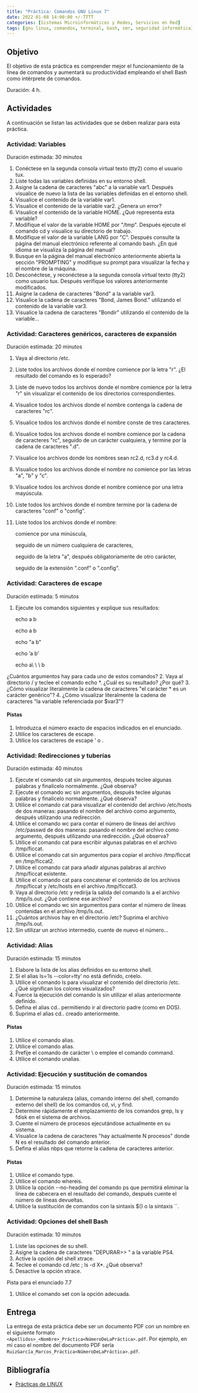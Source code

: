 ```yaml
---
title: "Práctica: Comandos GNU Linux 7"
date: 2022-01-08 14:00:00 +/-TTTT
categories: [Sistemas Microinformáticos y Redes, Servicios en Red]
tags: [gnu linux, comandos, terminal, bash, smr, seguridad informática]
---
```


## Objetivo

El objetivo de esta práctica es comprender mejor el funcionamiento de la línea de comandos y aumentará su productividad empleando el shell Bash como intérprete de comandos.

Duración: 4 h.

## Actividades

A continuación se listan las actividades que se deben realizar para esta práctica.

### Actividad: Variables

Duración estimada: 30 minutos
1. Conéctese en la segunda consola virtual texto (tty2) como el usuario tux.
2. Liste todas las variables definidas en su entorno shell.
3. Asigne la cadena de caracteres "abc" a la variable var1. Después visualice de nuevo la lista de las variables definidas en el entorno shell.
4. Visualice el contenido de la variable var1.
5. Visualice el contenido de la variable var2. ¿Genera un error?
6. Visualice el contenido de la variable HOME. ¿Qué representa esta variable?
7. Modifique el valor de la variable HOME por "/tmp". Después ejecute el comando cd y visualice su directorio de trabajo.
8. Modifique el valor de la variable LANG por "C". Después consulte la página del manual electrónico referente al comando bash. ¿En qué idioma se visualiza la página del manual?
9. Busque en la página del manual electrónico anteriormente abierta la sección "PROMPTING" y modifique su prompt para visualizar la fecha y el nombre de la máquina.
10. Desconéctese, y reconéctese a la segunda consola virtual texto (tty2) como usuario tux. Después verifique los valores anteriormente modificados.
11. Asigne la cadena de caracteres "Bond" a la variable var3.
12. Visualice la cadena de caracteres "Bond, James Bond." utilizando el contenido de la variable var3.
13. Visualice la cadena de caracteres "Bondir" utilizando el contenido de la variable...

### Actividad: Caracteres genéricos, caracteres de expansión

Duración estimada: 20 minutos
1. Vaya al directorio /etc.
2. Liste todos los archivos donde el nombre comience por la letra "r". ¿El resultado del comando es lo esperado?
3. Liste de nuevo todos los archivos donde el nombre comience por la letra "r" sin visualizar el contenido de los directorios correspondientes.
4. Visualice todos los archivos donde el nombre contenga la cadena de caracteres "rc".
5. Visualice todos los archivos donde el nombre conste de tres caracteres.
6. Visualice todos los archivos donde el nombre comience por la cadena de caracteres "rc", seguido de un carácter cualquiera, y termine por la cadena de caracteres ".d".
7. Visualice los archivos donde los nombres sean rc2.d, rc3.d y rc4.d.
8. Visualice todos los archivos donde el nombre no comience por las letras "a", "b" y "c".
9. Visualice todos los archivos donde el nombre comience por una letra mayúscula.
10. Liste todos los archivos donde el nombre termine por la cadena de caracteres "conf" o "config".
11. Liste todos los archivos donde el nombre:

    comience por una minúscula,

    seguido de un número cualquiera de caracteres,

    seguido de la letra "a", después obligatoriamente de otro carácter,

    seguido de la extensión ".conf" o ".config".

### Actividad: Caracteres de escape

Duración estimada: 5 minutos
1. Ejecute los comandos siguientes y explique sus resultados:

    echo a b

    echo a   b

    echo "a    b"

    echo ’a     b’

    echo a\ \ \  b

¿Cuántos argumentos hay para cada uno de estos comandos?
2. Vaya al directorio / y teclee el comando echo *. ¿Cuál es su resultado? ¿Por qué?
3. ¿Cómo visualizar literalmente la cadena de caracteres "el carácter * es un carácter genérico"?
4. ¿Cómo visualizar literalmente la cadena de caracteres "la variable referenciada por $var3"?

#### Pistas

1. Introduzca el número exacto de espacios indicados en el enunciado.
3. Utilice los caracteres de escape.
4. Utilice los caracteres de escape ’ o \.

### Actividad: Redirecciones y tuberías

Duración estimada: 40 minutos
1. Ejecute el comando cat sin argumentos, después teclee algunas palabras y finalícelo normalmente. ¿Qué observa?
2. Ejecute el comando wc sin argumentos, después teclee algunas palabras y finalícelo normalmente. ¿Qué observa?
3. Utilice el comando cat para visualizar el contenido del archivo /etc/hosts de dos maneras: pasando el nombre del archivo como argumento, después utilizando una redirección.
4. Utilice el comando wc para contar el número de líneas del archivo /etc/passwd de dos maneras: pasando el nombre del archivo como argumento, después utilizando una redirección. ¿Qué observa?
5. Utilice el comando cat para escribir algunas palabras en el archivo /tmp/ficcat.
6. Utilice el comando cat sin argumentos para copiar el archivo /tmp/ficcat en /tmp/ficcat2.
7. Utilice el comando cat para añadir algunas palabras al archivo /tmp/ficcat existente.
8. Utilice el comando cat para concatenar el contenido de los archivos /tmp/ficcat y /etc/hosts en el archivo /tmp/ficcat3.
9. Vaya al directorio /etc y redirija la salida del comando ls a el archivo /tmp/ls.out. ¿Qué contiene ese archivo?
10. Utilice el comando wc sin argumentos para contar el número de líneas contenidas en el archivo /tmp/ls.out.
11. ¿Cuántos archivos hay en el directorio /etc? Suprima el archivo /tmp/ls.out.
12. Sin utilizar un archivo intermedio, cuente de nuevo el número...

### Actividad: Alias

Duración estimada: 15 minutos
1. Elabore la lista de los alias definidos en su entorno shell.
2. Si el alias ls=’ls --color=tty’ no está definido, créelo.
3. Utilice el comando ls para visualizar el contenido del directorio /etc. ¿Qué significan los colores visualizados?
4. Fuerce la ejecución del comando ls sin utilizar el alias anteriormente definido.
5. Defina el alias cd.. permitiendo ir al directorio padre (como en DOS).
6. Suprima el alias cd.. creado anteriormente.

#### Pistas
1. Utilice el comando alias.
2. Utilice el comando alias.
4. Prefije el comando de carácter \ o emplee el comando command.
6. Utilice el comando unalias.

### Actividad: Ejecución y sustitución de comandos

Duración estimada: 15 minutos
1. Determine la naturaleza (alias, comando interno del shell, comando externo del shell) de los comandos cd, vi, y find.
2. Determine rápidamente el emplazamiento de los comandos grep, ls y fdisk en el sistema de archivos.
3. Cuente el número de procesos ejecutándose actualmente en su sistema.
4. Visualice la cadena de caracteres "hay actualmente N procesos" donde N es el resultado del comando anterior.
5. Defina el alias nbps que retorne la cadena de caracteres anterior.

#### Pistas
1. Utilice el comando type.
2. Utilice el comando whereis.
3. Utilice la opción --no-heading del comando ps que permitirá eliminar la línea de cabecera en el resultado del comando, después cuente el número de líneas devueltas.
4. Utilice la sustitución de comandos con la sintaxis $() o la sintaxis ``.

### Actividad: Opciones del shell Bash

Duración estimada: 10 minutos
1. Liste las opciones de su shell.
2. Asigne la cadena de caracteres "DEPURAR>> " a la variable PS4.
3. Active la opción del shell xtrace.
4. Teclee el comando cd /etc ; ls -d X*. ¿Qué observa?
5. Desactive la opción xtrace.

Pista para el enunciado 7.7
1. Utilice el comando set con la opción adecuada.

## Entrega

La entrega de esta práctica debe ser un documento PDF con un nombre en el siguiente formato `<Apellidos>_<Nombre>_Práctica<NúmeroDeLaPráctica>.pdf`. Por ejemplo, en mi caso el nombre del documento PDF sería `RuizGarcía_Marcos_Práctica<NúmeroDeLaPráctica>.pdf`.

## Bibliografía

- [Prácticas de LINUX](https://www.ediciones-eni.com/open/mediabook.aspx?idR=0a8c20d27a126debe5747e874c9710ed)


